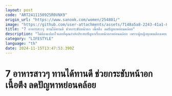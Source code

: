 ```yaml
---
layout: post
code: "ART2411150925R0VNX9"
origin_url: "https://www.sanook.com/women/254801/"
image: "https://github.com/user-attachments/assets/7148a5a8-2243-41a1-8f42-b2c4d98ef03c"
title: "7 อาหารสาวๆ ทานได้ทานดี ช่วยกระชับหน้าอก เนื้อตึง ลดปัญหาหย่อนคล้อย"
description: "ไม่ต้องแปลกใจเลยที่คุณกำลังประสบปัญหาเรื่องหน้าอกหย่อนคล้อย เพราะผู้หญิงทุกคนต้องเคยเจอปัญหานี้บ้าง"
category: "LIFESTYLE"
language: "th"
date: 2024-11-15T13:47:53.390Z
---
```


# 7 อาหารสาวๆ ทานได้ทานดี ช่วยกระชับหน้าอก เนื้อตึง ลดปัญหาหย่อนคล้อย